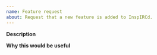 ```yaml
---
name: Feature request
about: Request that a new feature is added to InspIRCd.
---
```


<!--
*PLEASE* fill in the issue template below rather than just deleting it. Failure to do so may result in your issue being ignored and/or closed.

The GitHub issue tracker is for feature requests ONLY. General support can be found at the following locations:

Discussions: https://github.com/inspircd/inspircd/discussions
Docs: https://docs.inspircd.org
IRC: irc.chatspike.net #inspircd
Example configs (v3): https://github.com/inspircd/inspircd/tree/insp3/docs/conf
Example configs (v4): https://github.com/inspircd/inspircd/tree/insp4/docs/conf
-->

**Description**

<!--
Briefly describe the problem you are having in a few paragraphs.
-->

**Why this would be useful**


<!--
Briefly describe why the feature would be useful.
-->
